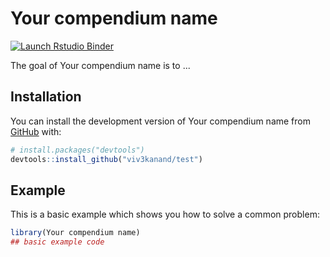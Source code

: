 
# Your compendium name

<!-- badges: start -->
[![Launch Rstudio Binder](http://mybinder.org/badge_logo.svg)](https://mybinder.org/v2/gh/viv3kanand/test/master?urlpath=rstudio)
<!-- badges: end -->

The goal of Your compendium name is to ...

## Installation

You can install the development version of Your compendium name from [GitHub](https://github.com/) with:

``` r
# install.packages("devtools")
devtools::install_github("viv3kanand/test")
```

## Example

This is a basic example which shows you how to solve a common problem:

``` r
library(Your compendium name)
## basic example code
```

